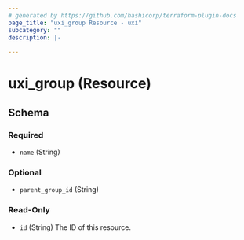 ```yaml
---
# generated by https://github.com/hashicorp/terraform-plugin-docs
page_title: "uxi_group Resource - uxi"
subcategory: ""
description: |-
  
---
```


# uxi_group (Resource)





<!-- schema generated by tfplugindocs -->
## Schema

### Required

- `name` (String)

### Optional

- `parent_group_id` (String)

### Read-Only

- `id` (String) The ID of this resource.
